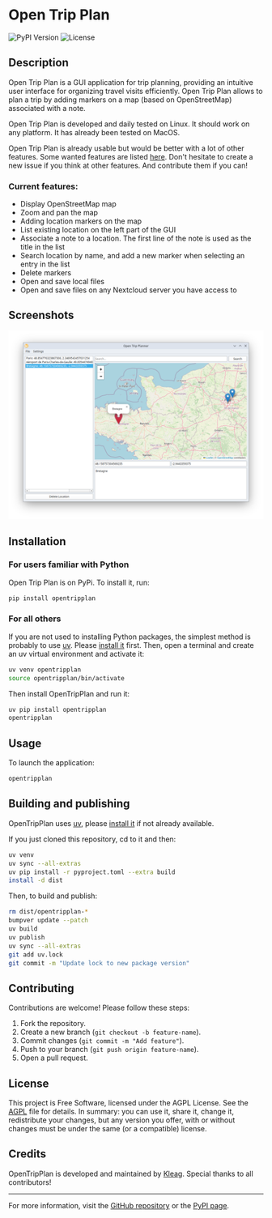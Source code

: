 # Open Trip Plan

![PyPI Version](https://img.shields.io/pypi/v/opentripplan)
![License](https://img.shields.io/pypi/l/opentripplan)

<!--
![Python Versions](https://img.shields.io/pypi/pyversions/opentripplan)
![Build Status](https://img.shields.io/github/actions/workflow/status/kleag/opentripplan/ci.yml)
-->

## Description

Open Trip Plan is a GUI application for trip planning, providing an intuitive user interface for organizing travel visits efficiently. Open Trip Plan allows to plan a trip by adding markers on a map (based on OpenStreetMap) associated with a note.

Open Trip Plan is developed and daily tested on Linux. It should work on any platform. It has already been tested on MacOS.

Open Trip Plan is already usable but would be better with a lot of other features. Some wanted features are listed [here](https://github.com/kleag/opentripplan/issues). Don't hesitate to create a new issue if you think at other features. And contribute them if you can!

### Current features:

* Display OpenStreetMap map
* Zoom and pan the map
* Adding location markers on the map
* List existing location on the left part of the GUI
* Associate a note to a location. The first line of the note is used as the title in the list
* Search location by name, and add a new marker when selecting an entry in the list
* Delete markers
* Open and save local files
* Open and save files on any Nextcloud server you have access to

## Screenshots

![Open Trip Plan GUI snapshot](https://github.com/kleag/opentripplan/blob/main/pics/opentripplan-snapshot.png "Open Trip Plan GUI")

## Installation

### For users familiar with Python

Open Trip Plan is on PyPi. To install it, run:

```sh
pip install opentripplan
```

### For all others

If you are not used to installing Python packages, the simplest method is probably to use [uv](https://docs.astral.sh/uv/). Please [install it](https://docs.astral.sh/uv/getting-started/installation/) first. Then, open a terminal and create an uv virtual environment and activate it:


```sh
uv venv opentripplan
source opentripplan/bin/activate
```

Then install OpenTripPlan and run it:

```sh
uv pip install opentripplan
opentripplan
```

## Usage

To launch the application:
```bash
opentripplan
```

## Building and publishing

OpenTripPlan uses [uv](https://docs.astral.sh/uv/), please [install it](https://docs.astral.sh/uv/getting-started/installation/) if not already available.

If you just cloned this repository, cd to it and then:

```sh
uv venv
uv sync --all-extras
uv pip install -r pyproject.toml --extra build
install -d dist
```

Then, to build and publish:

```sh
rm dist/opentripplan-*
bumpver update --patch
uv build
uv publish
uv sync --all-extras
git add uv.lock
git commit -m "Update lock to new package version"
```


## Contributing

Contributions are welcome! Please follow these steps:
1. Fork the repository.
2. Create a new branch (`git checkout -b feature-name`).
3. Commit changes (`git commit -m "Add feature"`).
4. Push to your branch (`git push origin feature-name`).
5. Open a pull request.

## License
This project is Free Software, licensed under the AGPL License. See the [AGPL](https://github.com/kleag/opentripplan/blob/main/AGPL.md) file for details. In summary: you can use it, share it, change it, redistribute your changes, but any version you offer, with or without changes must be under the same (or a compatible) license.

## Credits
OpenTripPlan is developed and maintained by [Kleag](https://github.com/kleag). Special thanks to all contributors!

---

For more information, visit the [GitHub repository](https://github.com/kleag/opentripplan) or the [PyPI page](https://pypi.org/project/opentripplan/).

